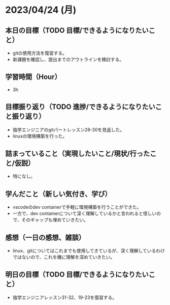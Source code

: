 
# 2023/04/24 (月)

## 本日の目標（TODO 目標/できるようになりたいこと）

- gitの使用方法を復習する。
- 新課題を確認し、提出までのアウトラインを検討する。

## 学習時間（Hour）

- 3h

## 目標振り返り（TODO 進捗/できるようになりたいこと振り返り）

- 独学エンジニアのgitパートレッスン28-30を見返した。
- linuxの環境構築を行った。

## 詰まっていること（実現したいこと/現状/行ったこと/仮説）

- 特になし。

## 学んだこと（新しい気付き、学び）

- vscodeのdev containerで手軽に環境構築を行うことができた。
- 一方で、dev containerについて深く理解しているかと言われると怪しいので、そのギャップも埋めていきたい。

## 感想（一日の感想、雑談）

- linux、gitについてはこれまでも使用してきているが、深く理解しているわけではないので、これを機に理解を深めていきたい。

## 明日の目標（TODO 目標/できるようになりたいこと）

- 独学エンジニアレッスン31-32、19-23を復習する。
